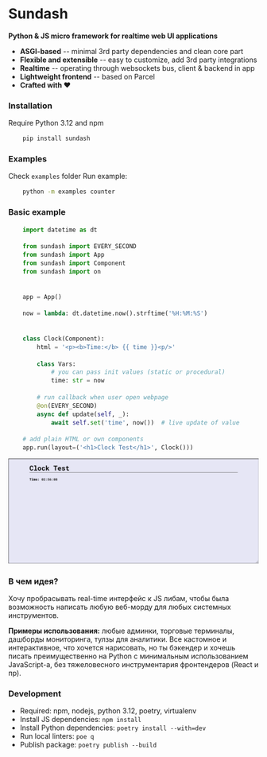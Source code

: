 # Sundash

**Python & JS micro framework for realtime web UI applications**

* **ASGI-based** -- minimal 3rd party dependencies and clean core part
* **Flexible and extensible** -- easy to customize, add 3rd party integrations
* **Realtime** -- operating through websockets bus, client & backend in app
* **Lightweight frontend** -- based on Parcel
* **Crafted with ❤️**


### Installation

Require Python 3.12 and npm

```bash
    pip install sundash
```


### Examples

Check `examples` folder
Run example:

```bash
    python -m examples counter
```


### Basic example

```python
    import datetime as dt

    from sundash import EVERY_SECOND
    from sundash import App
    from sundash import Component
    from sundash import on
    

    app = App()

    now = lambda: dt.datetime.now().strftime('%H:%M:%S')


    class Clock(Component):
        html = '<p><b>Time:</b> {{ time }}<p/>'

        class Vars:
            # you can pass init values (static or procedural)
            time: str = now

        # run callback when user open webpage
        @on(EVERY_SECOND)
        async def update(self, _):
            await self.set('time', now())  # live update of value

    # add plain HTML or own components
    app.run(layout=('<h1>Clock Test</h1>', Clock()))
```

![clock](docs/examples/_02_clock.png "Clock")


### В чем идея?

Хочу пробрасывать real-time интерфейс к JS либам, чтобы была возможность
написать любую веб-морду для любых системных инструментов.

**Примеры использования:** любые админки, торговые терминалы, дашборды мониторинга, тулзы для аналитики.
Все кастомное и интерактивное, что хочется нарисовать, но ты бэкендер и хочешь писать
преимущественно на Python с минимальным использованием JavaScript-а,
без тяжеловесного инструментария фронтендеров (React и пр).


### Development

* Required: npm, nodejs, python 3.12, poetry, virtualenv
* Install JS dependencies: `npm install`
* Install Python dependencies: `poetry install --with=dev`
* Run local linters: `poe q`
* Publish package: `poetry publish --build`